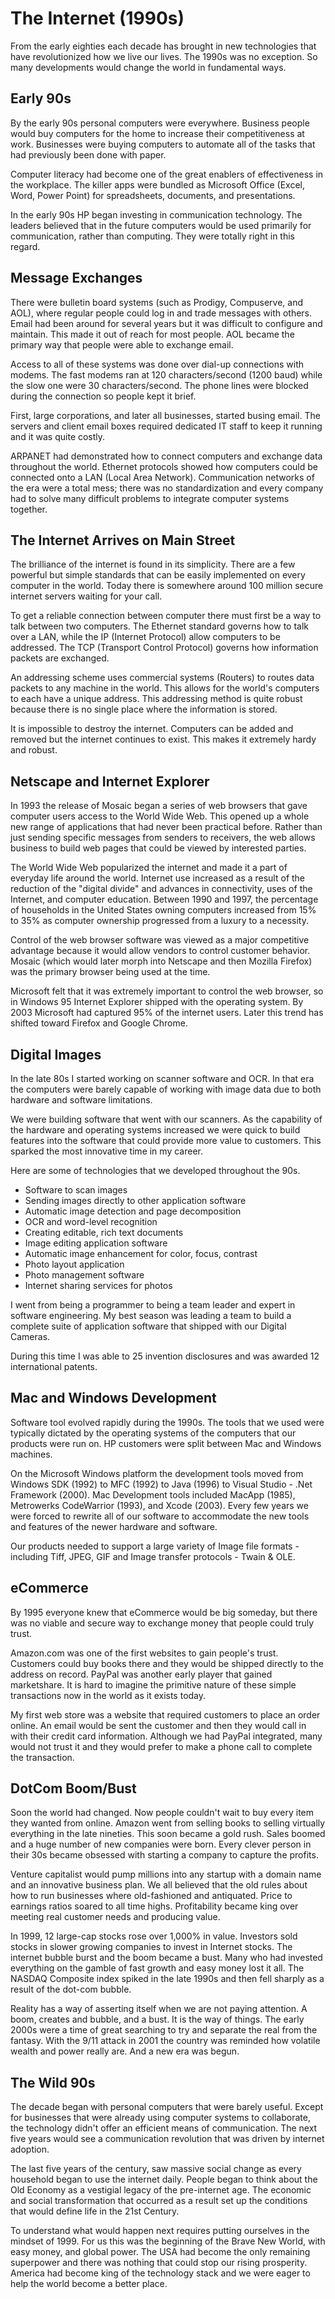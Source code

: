 # The Internet (1990s)

From the early eighties each decade has brought in new technologies that have
revolutionized how we live our lives. The 1990s was no exception. So many
developments would change the world in fundamental ways.


## Early 90s

By the early 90s personal computers were everywhere.  Business people would buy
computers for the home to increase their competitiveness at work. Businesses
were buying computers to automate all of the tasks that had previously been done
with paper.  

Computer literacy had become one of the great enablers of effectiveness in the
workplace.  The killer apps were bundled as Microsoft Office (Excel, Word, Power
Point) for spreadsheets, documents, and presentations.

In the early 90s HP began investing in communication technology.  The leaders
believed that in the future  computers would be used primarily for
communication, rather than computing. They were totally right in this regard.


## Message Exchanges

There were bulletin board systems (such as Prodigy, Compuserve, and AOL), where
regular people could log in and trade messages with others.  Email had been
around for several years but it was difficult to configure and  maintain.  This
made it out of reach for most people.  AOL became the primary way that people
were able to exchange email.

Access to all of these systems was done over dial-up connections with modems.
The fast modems ran at 120 characters/second (1200 baud) while the slow one were
30 characters/second.  The phone lines were  blocked during the connection so
people kept it brief.

First, large corporations, and later all businesses, started busing email.  The
servers and client email boxes required dedicated IT staff to keep it running
and it was quite costly.

ARPANET  had demonstrated how to connect computers and exchange data throughout
the world.  Ethernet protocols showed how computers could be connected onto a
LAN (Local Area Network).   Communication networks of the era were a total mess;
there was no standardization and every company  had to solve many difficult
problems to integrate computer systems together.


## The Internet Arrives on Main Street

The brilliance of the internet is found in its simplicity.  There are a few
powerful but simple standards that can be easily implemented on every computer
in the world.  Today there is somewhere around 100 million secure internet
servers waiting for your call.

To get a reliable connection between computer there must first be a way to talk
between two computers. The Ethernet standard governs how to talk over a LAN,
while the IP (Internet Protocol) allow computers to be addressed.  The TCP
(Transport Control Protocol) governs how information packets are exchanged.

An addressing scheme uses commercial systems (Routers) to routes data packets to
any machine in the world. This allows for the world's computers to each have a
unique address.  This addressing method is quite robust because there is no
single place where the information is stored.

It is impossible to destroy the internet.  Computers can be added and removed
but the internet continues to exist.  This makes it extremely hardy and robust.


## Netscape and Internet Explorer

In 1993 the release of Mosaic began a series of web browsers that gave computer
users access to the World Wide Web. This opened up a whole new range of
applications that had never been practical before.  Rather than just sending 
specific messages from senders to receivers, the web allows business to build
web pages that could be viewed by interested parties.

The World Wide Web popularized the internet and made it a part of everyday life
around the world.  Internet use increased as a result of the reduction of the
"digital divide" and advances in connectivity, uses of the Internet, and
computer education. Between 1990 and 1997, the percentage of households in the
United States owning computers increased from 15% to 35% as computer ownership
progressed from a luxury to a necessity.

Control of the web browser software was viewed as a major competitive advantage
because it would allow vendors to control customer behavior.  Mosaic (which
would later morph into Netscape and then Mozilla Firefox) was the  primary
browser being used at the time.  

Microsoft felt that it was extremely important to control the web browser, so in
Windows 95 Internet Explorer shipped with the operating system.  By 2003
Microsoft had captured 95% of  the internet users.  Later this trend has shifted
toward Firefox and Google Chrome.


## Digital Images

In the late 80s I started working on scanner software and OCR.  In that era the
computers were barely capable of working with image data due to both hardware
and software limitations.

We were building software that went with our scanners.  As the capability of the
hardware and operating systems increased we were quick to build features into
the software that could provide more value to customers.  This sparked the 
most innovative time in my career.

Here are some of technologies that we developed throughout the 90s.

* Software to scan images 
* Sending images directly to other application software
* Automatic image detection and page decomposition
* OCR and word-level recognition
* Creating editable, rich text documents
* Image editing application software
* Automatic image enhancement for color, focus, contrast
* Photo layout application
* Photo management software
* Internet sharing services for photos

I went from being a programmer to being a team leader and expert in software
engineering. My best season was leading a team to build a complete suite of
application software that shipped with our Digital Cameras.  

During this time I was able to 25 invention disclosures and was awarded 12 international patents.


## Mac and Windows Development

Software tool evolved rapidly during the 1990s.  The tools that we used were
typically dictated by the operating systems of the computers that our products
were run on.  HP customers were split between Mac and Windows machines.

On the Microsoft Windows platform the development tools moved from Windows SDK
(1992) to MFC  (1992) to Java (1996) to Visual Studio - .Net Framework (2000).
Mac Development tools included MacApp (1985), Metrowerks CodeWarrior (1993), and
Xcode (2003).  Every few years we were forced to rewrite all of our software to
accommodate the new tools and features of the newer hardware and software.

Our products needed to support a large variety of Image file formats - including
Tiff, JPEG, GIF and Image transfer protocols - Twain & OLE.


## eCommerce

By 1995 everyone knew that eCommerce would be big someday, but there was no
viable and secure way to exchange money that people could truly trust.

Amazon.com was one of the first websites to gain people's trust.   Customers
could buy books there and they would be shipped directly to the address on
record.   PayPal was another early player that gained marketshare.  It is hard
to imagine the primitive nature of these simple transactions now in the world as
it exists today.

My first web store was a website that required customers to place an order
online. An email would be sent the customer and then they would call in with
their credit card information.   Although we had PayPal integrated, many would
not trust it and they would prefer to make a phone call to complete the
transaction.


## DotCom Boom/Bust

Soon the world had changed.  Now people couldn't wait to buy every item they
wanted from online.  Amazon went from selling books to selling virtually
everything in the late nineties.  This soon became a gold rush.  Sales boomed
and a huge number of new companies were born.  Every clever person in their 30s
became obsessed with starting a company to capture the profits.

Venture capitalist would pump millions into any startup with a domain name and
an innovative business plan.  We all believed that the old rules about how to
run businesses where old-fashioned and antiquated.  Price to earnings ratios
soared to all time highs.  Profitability became king over meeting real customer
needs and producing value.

In 1999, 12 large-cap stocks rose over  1,000% in value.  Investors sold stocks
in slower growing companies to invest in Internet stocks. The internet bubble
burst and the boom became a bust.  Many who had invested everything on the
gamble of fast growth and easy money lost it all. The NASDAQ Composite index
spiked in the late 1990s and then fell sharply as a result of the dot-com
bubble.

Reality has a way of asserting itself when we are not paying attention.  A boom,
creates and bubble, and a bust.   It is the way of things.  The early 2000s were
a time of great searching to try and separate the real from the fantasy.  With
the 9/11 attack in 2001 the country was reminded how volatile wealth and power
really are.  And a new era was begun.


## The Wild 90s

The decade began with personal computers that were barely useful.  Except for
businesses that were already using computer systems to collaborate, the 
technology didn't offer an efficient means of communication.  The next five
years would see a communication revolution that was driven by internet adoption.

The last five years of the century, saw massive social change as every household
began to use the internet daily.  People began to think about the Old Economy
as a vestigial legacy of the pre-internet age.
The economic and social transformation that
occurred as a result set up the conditions that would define life in the 21st 
Century.

To understand what would happen next requires putting ourselves in the mindset
of 1999.   For us this was the beginning of the Brave New World, with easy money,
and global power.  The USA had become the only remaining superpower and there
was nothing that could stop our rising prosperity.  America had become king
of the technology stack and we were eager to help the world become a better 
place.



